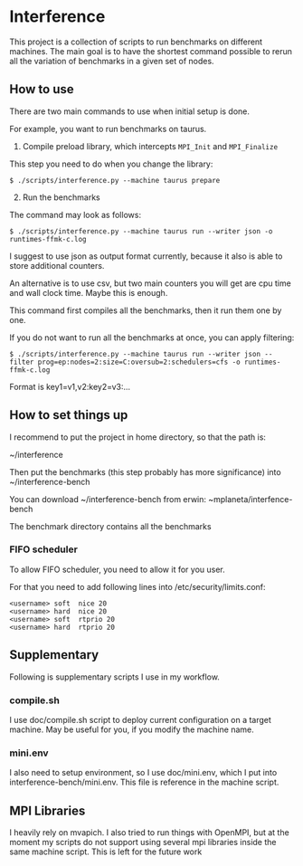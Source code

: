 # Interference

This project is a collection of scripts to run benchmarks on different
machines. The main goal is to have the shortest command possible to
rerun all the variation of benchmarks in a given set of nodes.

## How to use

There are two main commands to use when initial setup is done.

For example, you want to run benchmarks on taurus.

1. Compile preload library, which intercepts `MPI_Init` and `MPI_Finalize`

This step you need to do when you change the library:

    $ ./scripts/interference.py --machine taurus prepare
    
2. Run the benchmarks

The command may look as follows:

    $ ./scripts/interference.py --machine taurus run --writer json -o runtimes-ffmk-c.log
    
I suggest to use json as output format currently, because it also is
able to store additional counters.

An alternative is to use csv, but two main counters you will get are
cpu time and wall clock time. Maybe this is enough.

This command first compiles all the benchmarks, then it run them one by one.

If you do not want to run all the benchmarks at once, you can apply filtering:

    $ ./scripts/interference.py --machine taurus run --writer json --filter prog=ep:nodes=2:size=C:oversub=2:schedulers=cfs -o runtimes-ffmk-c.log
    
Format is key1=v1,v2:key2=v3:...

## How to set things up

I recommend to put the project in home directory, so that the path is:

~/interference

Then put the benchmarks (this step probably has more significance)
into ~/interference-bench

You can download ~/interference-bench from erwin: ~mplaneta/interfence-bench

The benchmark directory contains all the benchmarks

### FIFO scheduler

To allow FIFO scheduler, you need to allow it for you user.

For that you need to add following lines into /etc/security/limits.conf:

    <username> soft  nice 20
    <username> hard  nice 20
    <username> soft  rtprio 20
    <username> hard  rtprio 20

## Supplementary

Following is supplementary scripts I use in my workflow.

### compile.sh

I use doc/compile.sh script to deploy current configuration on a
target machine. May be useful for you, if you modify the machine name.

### mini.env

I also need to setup environment, so I use doc/mini.env, which I put
into interference-bench/mini.env. This file is reference in the
machine script.

## MPI Libraries

I heavily rely on mvapich. I also tried to run things with OpenMPI,
but at the moment my scripts do not support using several mpi
libraries inside the same machine script. This is left for the future
work

